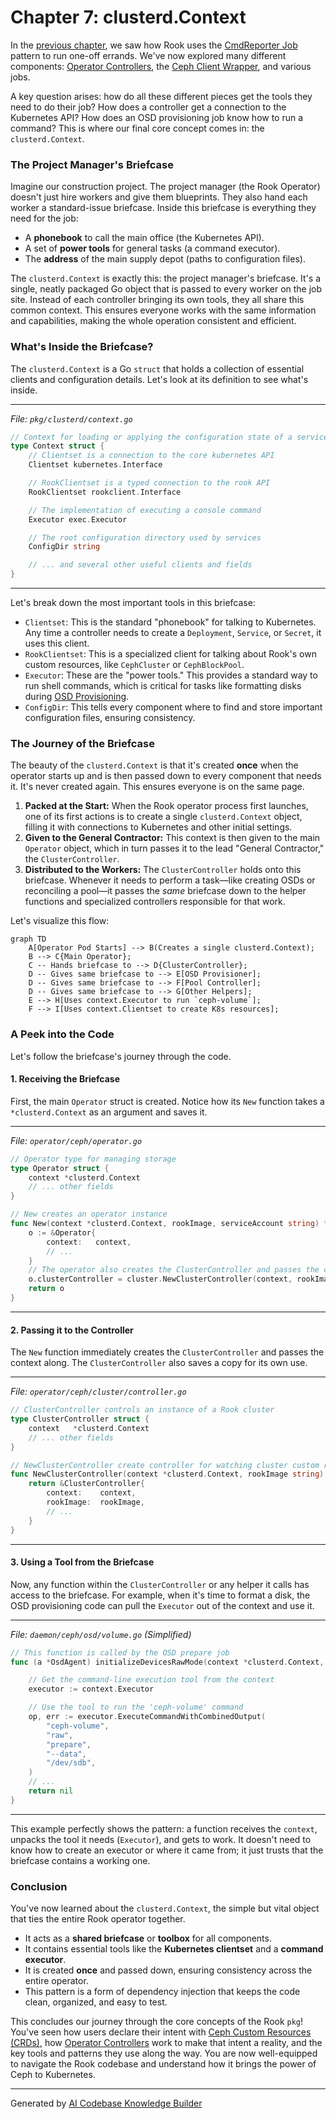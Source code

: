 # Chapter 7: clusterd.Context

In the [previous chapter](06_cmdreporter_job_.md), we saw how Rook uses the [CmdReporter Job](06_cmdreporter_job_.md) pattern to run one-off errands. We've now explored many different components: [Operator Controllers](02_operator_controllers_.md), the [Ceph Client Wrapper](04_ceph_client_wrapper_.md), and various jobs.

A key question arises: how do all these different pieces get the tools they need to do their job? How does a controller get a connection to the Kubernetes API? How does an OSD provisioning job know how to run a command? This is where our final core concept comes in: the `clusterd.Context`.

### The Project Manager's Briefcase

Imagine our construction project. The project manager (the Rook Operator) doesn't just hire workers and give them blueprints. They also hand each worker a standard-issue briefcase. Inside this briefcase is everything they need for the job:

*   A **phonebook** to call the main office (the Kubernetes API).
*   A set of **power tools** for general tasks (a command executor).
*   The **address** of the main supply depot (paths to configuration files).

The `clusterd.Context` is exactly this: the project manager's briefcase. It's a single, neatly packaged Go object that is passed to every worker on the job site. Instead of each controller bringing its own tools, they all share this common context. This ensures everyone works with the same information and capabilities, making the whole operation consistent and efficient.

### What's Inside the Briefcase?

The `clusterd.Context` is a Go `struct` that holds a collection of essential clients and configuration details. Let's look at its definition to see what's inside.

---
*File: `pkg/clusterd/context.go`*
```go
// Context for loading or applying the configuration state of a service.
type Context struct {
	// Clientset is a connection to the core kubernetes API
	Clientset kubernetes.Interface

	// RookClientset is a typed connection to the rook API
	RookClientset rookclient.Interface

	// The implementation of executing a console command
	Executor exec.Executor

	// The root configuration directory used by services
	ConfigDir string

	// ... and several other useful clients and fields
}
```
---
Let's break down the most important tools in this briefcase:

*   `Clientset`: This is the standard "phonebook" for talking to Kubernetes. Any time a controller needs to create a `Deployment`, `Service`, or `Secret`, it uses this client.
*   `RookClientset`: This is a specialized client for talking about Rook's own custom resources, like `CephCluster` or `CephBlockPool`.
*   `Executor`: These are the "power tools." This provides a standard way to run shell commands, which is critical for tasks like formatting disks during [OSD Provisioning](03_osd_provisioning_.md).
*   `ConfigDir`: This tells every component where to find and store important configuration files, ensuring consistency.

### The Journey of the Briefcase

The beauty of the `clusterd.Context` is that it's created **once** when the operator starts up and is then passed down to every component that needs it. It's never created again. This ensures everyone is on the same page.

1.  **Packed at the Start:** When the Rook operator process first launches, one of its first actions is to create a single `clusterd.Context` object, filling it with connections to Kubernetes and other initial settings.
2.  **Given to the General Contractor:** This context is then given to the main `Operator` object, which in turn passes it to the lead "General Contractor," the `ClusterController`.
3.  **Distributed to the Workers:** The `ClusterController` holds onto this briefcase. Whenever it needs to perform a task—like creating OSDs or reconciling a pool—it passes the *same* briefcase down to the helper functions and specialized controllers responsible for that work.

Let's visualize this flow:

```mermaid
graph TD
    A[Operator Pod Starts] --> B(Creates a single clusterd.Context);
    B --> C{Main Operator};
    C -- Hands briefcase to --> D{ClusterController};
    D -- Gives same briefcase to --> E[OSD Provisioner];
    D -- Gives same briefcase to --> F[Pool Controller];
    D -- Gives same briefcase to --> G[Other Helpers];
    E --> H[Uses context.Executor to run `ceph-volume`];
    F --> I[Uses context.Clientset to create K8s resources];
```

### A Peek into the Code

Let's follow the briefcase's journey through the code.

#### 1. Receiving the Briefcase

First, the main `Operator` struct is created. Notice how its `New` function takes a `*clusterd.Context` as an argument and saves it.

---
*File: `operator/ceph/operator.go`*
```go
// Operator type for managing storage
type Operator struct {
	context *clusterd.Context
	// ... other fields
}

// New creates an operator instance
func New(context *clusterd.Context, rookImage, serviceAccount string) *Operator {
	o := &Operator{
		context:   context,
		// ...
	}
	// The operator also creates the ClusterController and passes the context to it
	o.clusterController = cluster.NewClusterController(context, rookImage)
	return o
}
```
---

#### 2. Passing it to the Controller

The `New` function immediately creates the `ClusterController` and passes the context along. The `ClusterController` also saves a copy for its own use.

---
*File: `operator/ceph/cluster/controller.go`*
```go
// ClusterController controls an instance of a Rook cluster
type ClusterController struct {
	context   *clusterd.Context
	// ... other fields
}

// NewClusterController create controller for watching cluster custom resources
func NewClusterController(context *clusterd.Context, rookImage string) *ClusterController {
	return &ClusterController{
		context:    context,
		rookImage:  rookImage,
		// ...
	}
}
```
---

#### 3. Using a Tool from the Briefcase

Now, any function within the `ClusterController` or any helper it calls has access to the briefcase. For example, when it's time to format a disk, the OSD provisioning code can pull the `Executor` out of the context and use it.

---
*File: `daemon/ceph/osd/volume.go` (Simplified)*
```go
// This function is called by the OSD prepare job
func (a *OsdAgent) initializeDevicesRawMode(context *clusterd.Context, /*...*/) error {

	// Get the command-line execution tool from the context
	executor := context.Executor

	// Use the tool to run the 'ceph-volume' command
	op, err := executor.ExecuteCommandWithCombinedOutput(
        "ceph-volume",
        "raw",
        "prepare",
        "--data",
        "/dev/sdb",
    )
	// ...
	return nil
}
```
---
This example perfectly shows the pattern: a function receives the `context`, unpacks the tool it needs (`Executor`), and gets to work. It doesn't need to know how to create an executor or where it came from; it just trusts that the briefcase contains a working one.

### Conclusion

You've now learned about the `clusterd.Context`, the simple but vital object that ties the entire Rook operator together.

*   It acts as a **shared briefcase** or **toolbox** for all components.
*   It contains essential tools like the **Kubernetes clientset** and a **command executor**.
*   It is created **once** and passed down, ensuring consistency across the entire operator.
*   This pattern is a form of dependency injection that keeps the code clean, organized, and easy to test.

This concludes our journey through the core concepts of the Rook `pkg`! You've seen how users declare their intent with [Ceph Custom Resources (CRDs)](01_ceph_custom_resources__crds__.md), how [Operator Controllers](02_operator_controllers_.md) work to make that intent a reality, and the key tools and patterns they use along the way. You are now well-equipped to navigate the Rook codebase and understand how it brings the power of Ceph to Kubernetes.

---

Generated by [AI Codebase Knowledge Builder](https://github.com/The-Pocket/Tutorial-Codebase-Knowledge)